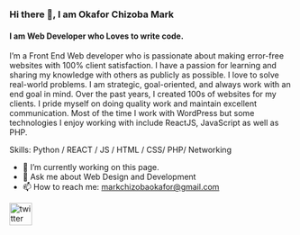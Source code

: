 ### Hi there 👋, I am Okafor Chizoba Mark
####  I am Web Developer who Loves to write code.
I’m a Front End Web developer who is passionate about making error-free websites with 100% client satisfaction. I have a passion for learning and sharing my knowledge with others as publicly as possible. I love to solve real-world problems. I am strategic, goal-oriented, and always work with an end goal in mind. Over the past years, I created 100s of websites for my clients. I pride myself on doing quality work and maintain excellent communication. Most of the time I work with WordPress but some technologies I enjoy working with include ReactJS, JavaScript as well as PHP.

Skills: Python / REACT / JS / HTML / CSS/ PHP/ Networking

- 🔭 I’m currently working on this page. 
- 💬 Ask me about Web Design and Development 
- 📫 How to reach me: markchizobaokafor@gmail.com 


[<img src='https://cdn.jsdelivr.net/npm/simple-icons@3.0.1/icons/twitter.svg' alt='twitter' height='40'>](https://twitter.com/mark_chizoba)  

